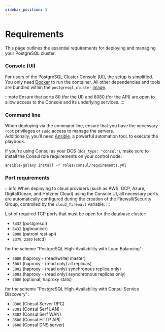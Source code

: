 ```yaml
---
sidebar_position: 3
---
```


# Requirements

This page outlines the essential requirements for deploying and managing your PostgreSQL cluster.

### Console (UI)

For users of the PostgreSQL Cluster Console (UI), the setup is simplified. You only need [Docker](https://docs.docker.com/engine/install/) to run the container. All other dependencies and tools are bundled within the `postgresql_cluster` [image](https://hub.docker.com/repository/docker/vitabaks/postgresql_cluster).

:::note
Ensure that ports 80 (for the UI) and 8080 (for the API) are open to allow access to the Console and its underlying services.
:::

### Command line

When deploying via the command line, ensure that you have the necessary `root` privileges or `sudo` access to manage the servers. \
Additionally, you'll need [Ansible](https://www.ansible.com/how-ansible-works/), a powerful automation tool, to execute the playbook.

If you're using Consul as your DCS (`dcs_type: "consul"`), make sure to install the Consul role requirements on your control node:
```shell
ansible-galaxy install -r roles/consul/requirements.yml
```

### Port requirements

:::info
When deploying to cloud providers (such as AWS, GCP, Azure, DigitalOcean, and Hetzner Cloud) using the Console UI, all necessary ports are automatically configured during the creation of the Firewall/Security Group, controlled by the `cloud_firewall` variable.
:::

List of required TCP ports that must be open for the database cluster:

- `5432` (postgresql)
- `6432` (pgbouncer)
- `8008` (patroni rest api)
- `2379`, `2380` (etcd)

for the scheme "PostgreSQL High-Availability with Load Balancing":

- `5000` (haproxy - (read/write) master)
- `5001` (haproxy - (read only) all replicas)
- `5002` (haproxy - (read only) synchronous replica only)
- `5003` (haproxy - (read only) asynchronous replicas only)
- `7000` (optional, haproxy stats)

for the scheme "PostgreSQL High-Availability with Consul Service Discovery":

- `8300` (Consul Server RPC)
- `8301` (Consul Serf LAN)
- `8302` (Consul Serf WAN)
- `8500` (Consul HTTP API)
- `8600` (Consul DNS server)
